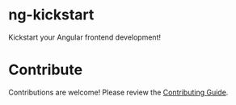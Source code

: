 # ng-kickstart

Kickstart your Angular frontend development!

# Contribute

Contributions are welcome! Please review the [Contributing Guide](./CONTRIBUTING.MD).